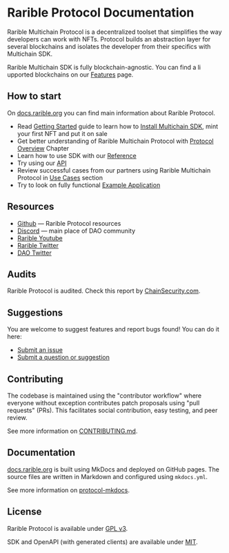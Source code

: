 # Rarible Protocol Documentation

Rarible Multichain Protocol is a decentralized toolset that simplifies the way developers can work with NFTs. Protocol builds an abstraction layer for several blockchains and isolates the developer from their specifics with Multichain SDK.

Rarible Multichain SDK is fully blockchain-agnostic. You can find a li
upported blockchains on our [Features](https://docs.rarible.org/features/) page.

## How to start

On [docs.rarible.org](https://docs.rarible.org/) you can find main information about Rarible Protocol.

* Read [Getting Started](https://docs.rarible.org/getting-started/quick-start/) guide to learn how to [Install Multichain SDK](https://docs.rarible.org/getting-started/quick-start/#installation), mint your first NFT and put it on sale
* Get better understanding of Rarible Multichain Protocol with [Protocol Overview](https://docs.rarible.org/overview/protocol-overview/) Chapter
* Learn how to use SDK with our [Reference](https://docs.rarible.org/reference/reference-overview/)
* Try using our [API](https://docs.rarible.org/api-reference/)
* Review successful cases from our partners using Rarible Multichain Protocol in [Use Cases](https://docs.rarible.org/use-cases/use-cases-overview/) section
* Try to look on fully functional [Example Application](https://github.com/rarible/example)

## Resources

* [Github](https://github.com/rarible) — Rarible Protocol resources
* [Discord](https://discord.gg/raribleprotocol) — main place of DAO community
* [Rarible Youtube](https://www.youtube.com/c/Rarible)
* [Rarible Twitter](https://twitter.com/rarible)
* [DAO Twitter](https://twitter.com/raribledao)

## Audits

Rarible Protocol is audited. Check this report by [ChainSecurity.com](https://chainsecurity.com/security-audit/rarible-exchange-v2-smart-contracts/).

## Suggestions

You are welcome to suggest features and report bugs found! You can do it here:

* [Submit an issue](https://github.com/rarible/protocol/issues)
* [Submit a question or suggestion](https://github.com/rarible/protocol/discussions)

## Contributing

The codebase is maintained using the "contributor workflow" where everyone without exception contributes patch proposals using "pull requests" (PRs). This facilitates social contribution, easy testing, and peer review.

See more information on [CONTRIBUTING.md](CONTRIBUTING.md).

## Documentation

[docs.rarible.org](https://docs.rarible.org/) is built using MkDocs and deployed on GitHub pages. The source files are written in Markdown and configured using `mkdocs.yml`.

See more information on [protocol-mkdocs](protocol-mkdocs.md).

## License

Rarible Protocol is available under [GPL v3](docs/LICENSE.md).

SDK and OpenAPI (with generated clients) are available under [MIT](docs/MIT-LICENSE.md).
